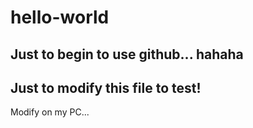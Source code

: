 # hello-world
Just to begin to use github... hahaha
-----------------------------------------
Just to modify this file to test!
-----------------------------------------
Modify on my PC...